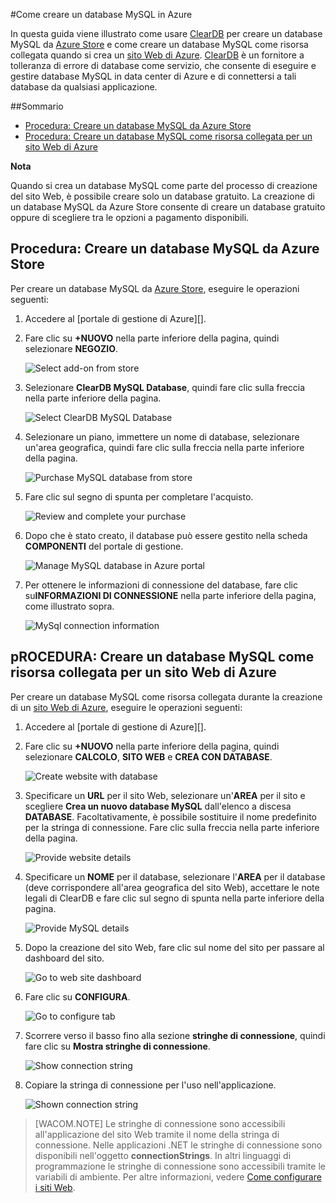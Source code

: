 ﻿#Come creare un database MySQL in Azure

In questa guida viene illustrato come usare [ClearDB] per creare un database MySQL da [Azure Store] e come creare un database MySQL come risorsa collegata quando si crea un [sito Web di Azure][waws]. [ClearDB] è un fornitore a tolleranza di errore di database come servizio, che consente di eseguire e gestire database MySQL in data center di Azure e di connettersi a tali database da qualsiasi applicazione.  

##Sommario
* [Procedura: Creare un database MySQL da Azure Store](#CreateFromStore)
* [Procedura: Creare un database MySQL come risorsa collegata per un sito Web di Azure](#CreateForWebSite)

<div class="dev-callout"> 
<b>Nota</b> 
<p>Quando si crea un database MySQL come parte del processo di creazione del sito Web, è possibile creare solo un database gratuito. La creazione di un database MySQL da Azure Store consente di creare un database gratuito oppure di scegliere tra le opzioni a pagamento disponibili.</p> 
</div>

<h2><a id="CreateFromStore"></a>Procedura: Creare un database MySQL da Azure Store</h2>

Per creare un database MySQL da [Azure Store], eseguire le operazioni seguenti:

1.  Accedere al [portale di gestione di Azure][].
2. Fare clic su **+NUOVO** nella parte inferiore della pagina, quindi selezionare **NEGOZIO**.

	![Select add-on from store](./media/create-mysql-db/select-store.png)

3. Selezionare **ClearDB MySQL Database**, quindi fare clic sulla freccia nella parte inferiore della pagina.

	![Select ClearDB MySQL Database](./media/create-mysql-db/select-cleardb-mysql.png)

4. Selezionare un piano, immettere un nome di database, selezionare un'area geografica, quindi fare clic sulla freccia nella parte inferiore della pagina.

	![Purchase MySQL database from store](./media/create-mysql-db/purchase-mysql.png)

5. Fare clic sul segno di spunta per completare l'acquisto.

	![Review and complete your purchase](./media/create-mysql-db/complete-mysql-purchase.png)

6. Dopo che è stato creato, il database può essere gestito nella scheda **COMPONENTI** del portale di gestione.

	![Manage MySQL database in Azure portal](./media/create-mysql-db/manage-mysql-add-on.png)

7. Per ottenere le informazioni di connessione del database, fare clic su**INFORMAZIONI DI CONNESSIONE** nella parte inferiore della pagina, come illustrato sopra.

	![MySql connection information](./media/create-mysql-db/mysql-conn-info.png) 


<h2><a id="CreateForWebSite"></a>pROCEDURA: Creare un database MySQL come risorsa collegata per un sito Web di Azure</h2>

Per creare un database MySQL come risorsa collegata durante la creazione di un [sito Web di Azure][waws], eseguire le operazioni seguenti:

1.  Accedere al [portale di gestione di Azure][].
2. Fare clic su **+NUOVO** nella parte inferiore della pagina, quindi selezionare **CALCOLO**, **SITO WEB** e **CREA CON DATABASE**.

	![Create website with database](./media/create-mysql-db/custom_create.png)

3. Specificare un **URL** per il sito Web, selezionare un'**AREA** per il sito e scegliere **Crea un nuovo database MySQL** dall'elenco a discesa **DATABASE**. Facoltativamente, è possibile sostituire il nome predefinito per la stringa di connessione. Fare clic sulla freccia nella parte inferiore della pagina.

	![Provide website details](./media/create-mysql-db/provide-website-details.png) 

4. Specificare un **NOME** per il database, selezionare l'**AREA** per il database (deve corrispondere all'area geografica del sito Web), accettare le note legali di ClearDB e fare clic sul segno di spunta nella parte inferiore della pagina.

	![Provide MySQL details](./media/create-mysql-db/provide-mysql-details.png)

5. Dopo la creazione del sito Web, fare clic sul nome del sito per passare al dashboard del sito.

	![Go to web site dashboard](./media/create-mysql-db/go-to-website-dashboard.png)

6. Fare clic su **CONFIGURA**.

	![Go to configure tab](./media/create-mysql-db/go-to-configure-tab.png)

7. Scorrere verso il basso fino alla sezione **stringhe di connessione**, quindi fare clic su **Mostra stringhe di connessione**. 

	![Show connection string](./media/create-mysql-db/show-conn-string.png)

8. Copiare la stringa di connessione per l'uso nell'applicazione.

	![Shown connection string](./media/create-mysql-db/shown-conn-string.png)

> [WACOM.NOTE] Le stringhe di connessione sono accessibili all'applicazione del sito Web tramite il nome della stringa di connessione. Nelle applicazioni .NET le stringhe di connessione sono disponibili nell'oggetto **connectionStrings**. In altri linguaggi di programmazione le stringhe di connessione sono accessibili tramite le variabili di ambiente. Per altre informazioni, vedere [Come configurare i siti Web][configurare].

[ClearDB]: http://www.cleardb.com/
[waws]: /it-it/documentation/services/web-sites/
[Azure Store]: /it-it/gallery/store/
[portale]: http://manage.windowsazure.com
[configurare]: ../web-sites-configure/
